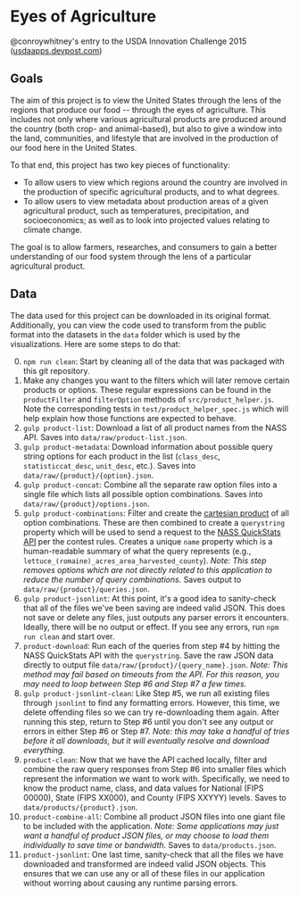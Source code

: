 # Eyes of Agriculture
@conroywhitney's entry to the USDA Innovation Challenge 2015 ([usdaapps.devpost.com](https://usdaapps.devpost.com))

## Goals
The aim of this project is to view the United States through the lens of
the regions that produce our food -- through the eyes of agriculture.
This includes not only where various agricultural
products are produced around the country (both crop- and animal-based),
but also to give a window into the land, communities, and lifestyle that are involved in the
production of our food here in the United States.

To that end, this project has two key pieces of functionality:
 * To allow users to view which regions around the country are involved in the production
   of specific agricultural products, and to what degrees.
 * To allow users to view metadata about production areas of a given agricultural product, such as temperatures, precipitation, and
   socioeconomics; as well as to look into projected values relating to climate change.

The goal is to allow farmers, researches, and consumers to gain a better
understanding of our food system through the lens of a particular
agricultural product.

## Data
The data used for this project can be downloaded in its original format.
Additionally, you can view the code used to transform from the public
format into the datasets in the `data` folder which is used by the
visualizations. Here are some steps to do that:

0. `npm run clean`: Start by cleaning all of the data that was packaged
   with this git repository.
1. Make any changes you want to the filters which will later remove
   certain products or options. These regular expressions can be found in the `productFilter` and `filterOption` methods of `src/product_helper.js`. Note the corresponding tests in `test/product_helper_spec.js` which will help explain how those functions are expected to behave.
1. `gulp product-list`: Download a list of all product names from
   the NASS API. Saves into `data/raw/product-list.json`.
2. `gulp product-metadata`: Download information about possible query string
   options for each product in the list (`class_desc`, `statisticcat_desc`, `unit_desc`, etc.). Saves into `data/raw/{product}/{option}.json`.
3. `gulp product-concat`: Combine all the separate raw option files into a single
   file which lists all possible option combinations. Saves into `data/raw/{product}/options.json`.
4. `gulp product-combinations`: Filter and create the [cartesian product](https://en.wikipedia.org/wiki/Cartesian_product) of all option combinations.
    These are then combined to create a `querystring` property which will be used to send a request to the [NASS QuickStats API](http://usdaapps.devpost.com/details/resources) per the contest rules. Creates a unique `name` property which is a human-readable summary of what the query represents (e.g., `lettuce_(romaine)_acres_area_harvested_county`). *Note: This step removes options which are not directly related to this application to reduce the number of query combinations.* Saves output to `data/raw/{product}/queries.json`.
5. `gulp product-jsonlint`: At this point, it's a good idea to
   sanity-check that all of the files we've been saving are indeed valid
JSON. This does not save or delete any files, just outputs any parser
errors it encounters. Ideally, there will be no output or effect. If you
see any errors, run `npm run clean` and start over.
6. `product-download`: Run each of the queries from step #4 by hitting
   the NASS QuickStats API with the `querystring`. Save the raw JSON
data directly to output file `data/raw/{product}/{query_name}.json`.
*Note: This method may fail based on timeouts from the API. For this
reason, you may need to loop between Step #6 and Step #7 a few times.*
7. `gulp product-jsonlint-clean`: Like Step #5, we run all existing
   files through `jsonlint` to find any formatting errors. However, this
time, we delete offending files so we can try re-downloading them again.
After running this step, return to Step #6 until you don't see any
output or errors in either Step #6 or Step #7. *Note: this may take a
handful of tries before it all downloads, but it will eventually
resolve and download everything.*
8. `product-clean`: Now that we have the API cached locally, filter and combine the raw query
   responses from Step #6 into smaller files which represent the
information we want to work with. Specifically, we need to know the
product name, class, and data values for National (FIPS 00000), State
(FIPS XX000), and County (FIPS XXYYY) levels. Saves to
`data/products/{product}.json`.
9. `product-combine-all`: Combine all product JSON files into one giant
   file to be included with the application. *Note: Some applications may just want a handful of
   product JSON files, or may choose to load them individually to save
time or bandwidth.* Saves to `data/products.json`.
10. `product-jsonlint`: One last time, sanity-check that all the files
    we have downloaded and transformed are indeed valid JSON objects.
This ensures that we can use any or all of these files in our
application without worring about causing any runtime parsing errors.



